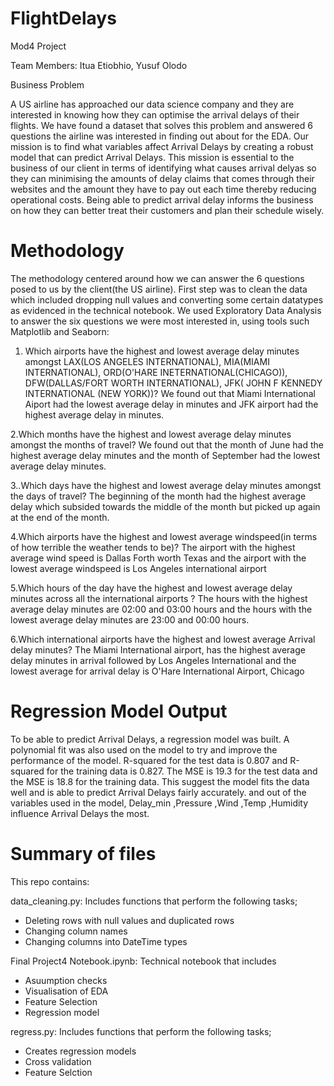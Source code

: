 # FlightDelays
 

Mod4 Project

Team Members: Itua Etiobhio, Yusuf Olodo

Business Problem

A US airline has approached our data science company and they are interested in knowing how they can optimise the arrival delays of their flights. We have found a dataset that solves this problem and answered 6 questions the airline was interested in finding out about for the EDA. Our mission is to find what variables affect Arrival Delays by creating a robust model that can predict Arrival Delays. This mission is essential to the business of our client in terms of identifying what causes arrival delyas so they can minimising the amounts of delay claims that comes through their websites and the amount they have to pay out each time thereby reducing operational costs. Being able to predict arrival delay informs the business on how they can better treat their customers and plan their schedule wisely.

    
# Methodology

The methodology centered around how we can answer the 6 questions posed to us by the client(the US airline). First step was to clean the data which included dropping null values and converting some certain datatypes as evidenced in the technical notebook.
We used Exploratory Data Analysis to answer the six questions we were most interested in, using tools such Matplotlib and Seaborn:
1. Which airports have the highest and lowest average delay minutes amongst LAX(LOS ANGELES INTERNATIONAL), MIA(MIAMI INTERNATIONAL), ORD(O'HARE INETERNATIONAL(CHICAGO)), DFW(DALLAS/FORT WORTH INTERNATIONAL), JFK( JOHN F KENNEDY INTERNATIONAL (NEW YORK))?
We found out that Miami International Aiport had the lowest average delay in minutes and JFK airport had the highest average delay in minutes.

2.Which months have the highest and lowest average delay minutes amongst the months of travel?
We found out that the month of June had the highest average delay minutes and the month of September had the lowest average delay minutes.

3..Which days have the highest and lowest average delay minutes amongst the days of travel?
The beginning of the month had the highest average delay which subsided towards the middle of the month but picked up again at the end of the month.

4.Which airports have the highest and lowest average windspeed(in terms of how terrible the weather tends to be)?
The airport with the highest average wind speed is Dallas Forth worth Texas and the airport with the lowest average windspeed is Los Angeles international airport

5.Which hours of the day have the highest and lowest average delay minutes across all the international airports ?
The hours with the highest average delay minutes are 02:00 and 03:00 hours and the hours with the lowest average delay minutes are 23:00 and 00:00 hours.

6.Which international airports have the highest and lowest average Arrival delay minutes?
The Miami International airport, has the highest average delay minutes in arrival followed by Los Angeles International and the lowest average for arrival delay is O'Hare International Airport, Chicago

# Regression Model Output 

To be able to predict Arrival Delays, a regression model was built. A polynomial fit was also used on the model to try and improve the performance of the model. R-squared for the test data is 0.807 and R-squared for the training data is 0.827. The MSE is 19.3 for the test data and the MSE is 18.8 for the training data. This suggest the model fits the data well and is able to predict Arrival Delays fairly accurately. and out of the variables used in the model, Delay_min ,Pressure ,Wind ,Temp ,Humidity influence Arrival Delays the most.   

# Summary of files

This repo contains:

data_cleaning.py: Includes functions that perform the following tasks;
- Deleting rows with null values and duplicated rows
- Changing column names 
- Changing columns into DateTime types
 
Final Project4 Notebook.ipynb: Technical notebook that includes 
- Asuumption checks
- Visualisation of EDA
- Feature Selection 
- Regression model

regress.py: Includes functions that perform the following tasks;
- Creates regression models
- Cross validation 
- Feature Selction
